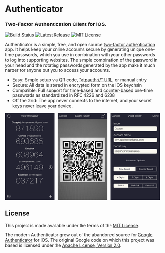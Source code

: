 # Authenticator
### Two-Factor Authentication Client for iOS.

[![Build Status](https://api.travis-ci.org/mattrubin/authenticator.svg?branch=master)](https://travis-ci.org/mattrubin/authenticator)
[![Latest Release](http://img.shields.io/github/release/mattrubin/authenticator.svg?style=flat)](https://github.com/mattrubin/authenticator/releases)
[![MIT License](http://img.shields.io/badge/license-mit-blue.svg?style=flat)](https://github.com/mattrubin/authenticator/blob/master/LICENSE.txt)


Authenticator is a simple, free, and open source [two-factor authentication](https://en.wikipedia.org/wiki/Two-factor_authentication) app. It helps keep your online accounts secure by generating unique one-time passwords, which you use in combination with your other passwords to log into supporting websites. The simple combination of the password in your head and the rotating passwords generated by the app make it much harder for anyone but you to access your accounts.

- Easy: Simple setup via QR code, ["otpauth://" URL](https://code.google.com/p/google-authenticator/wiki/KeyUriFormat), or manual entry
- Secure: All data is stored in encrypted form on the iOS keychain
- Compatible: Full support for [time-based](https://tools.ietf.org/html/rfc6238) and [counter-based](https://tools.ietf.org/html/rfc4226) one-time passwords as standardized in RFC 4226 and 6238
- Off the Grid: The app never connects to the internet, and your secret keys never leave your device.

<img src="Screenshots/ScreenshotMain4.0.png" width="160" alt="Authenticator Screenshot" /> &nbsp;
<img src="Screenshots/ScreenshotScanToken4.0.png" width="160" alt="Authenticator Screenshot" /> &nbsp;
<img src="Screenshots/ScreenshotAddToken4.0.png" width="160" alt="Authenticator Screenshot" />


## License

This project is made available under the terms of the [MIT License](http://opensource.org/licenses/MIT).

The modern Authenticator grew out of the abandoned source for [Google Authenticator](https://code.google.com/p/google-authenticator/) for iOS. The original Google code on which this project was based is licensed under the [Apache License, Version 2.0](https://www.apache.org/licenses/LICENSE-2.0).
